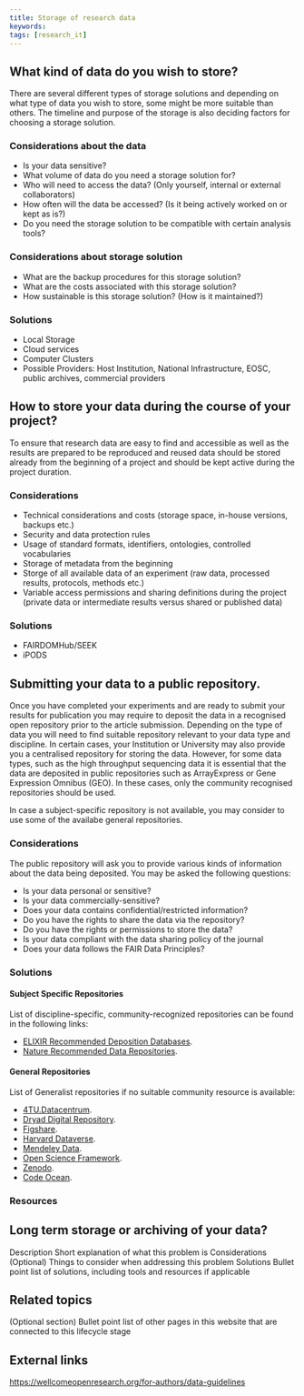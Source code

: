 ```yaml
---
title: Storage of research data
keywords:
tags: [research_it] 
---
```


## What kind of data do you wish to store?

There are several different types of storage solutions and depending on
what type of data you wish to store, some might be more suitable than others.
The timeline and purpose of the storage is also deciding factors for choosing
a storage solution.

### Considerations about the data
* Is your data sensitive?
* What volume of data do you need a storage solution for?
* Who will need to access the data? (Only yourself, internal or external collaborators)
* How often will the data be accessed? (Is it being actively worked on or kept as is?)
* Do you need the storage solution to be compatible with certain analysis tools?

### Considerations about storage solution
* What are the backup procedures for this storage solution?
* What are the costs associated with this storage solution?
* How sustainable is this storage solution? (How is it maintained?)

### Solutions
* Local Storage
* Cloud services
* Computer Clusters
* Possible Providers: Host Institution, National Infrastructure, EOSC, public archives, commercial providers


## How to store your data during the course of your project?

To ensure that research data are easy to find and accessible as well as the results are prepared to be reproduced and reused data should be stored already from the beginning of a project and should be kept active during the project duration. 

### Considerations
* Technical considerations and costs (storage space, in-house versions, backups etc.)
* Security and data protection rules
* Usage of standard formats, identifiers, ontologies, controlled vocabularies
* Storage of metadata from the beginning 
* Storge of all available data of an experiment (raw data, processed results, protocols, methods etc.)
* Variable access permissions and sharing definitions during the project (private data or intermediate results versus shared or published data)

### Solutions 
* FAIRDOMHub/SEEK
* iPODS


## Submitting your data to a public repository.

Once you have completed your experiments and are ready to submit your results for publication you may require to deposit the data in a recognised open repository prior to the article submission. Depending on the type of data you will need to find suitable repository relevant to your data type and discipline. In certain cases, your Institution or University may also provide you a centralised repository for storing the data. However, for some data types, such as the high throughput sequencing data it is essential that the data are deposited in public repositories such as ArrayExpress or Gene Expression Omnibus (GEO). In these cases, only the community recognised repositories should be used.

In case a subject-specific repository is not available, you may consider to use some of the availabe general repositories.

### Considerations 
The public repository will ask you to provide various kinds of information about the data being deposited. You may be asked the following questions:
  * Is your data  personal or sensitive?
  * Is your data  commercially-sensitive?
  * Does your data contains confidential/restricted information?
  * Do you have the rights to share the data via the repository?
  * Do you have the rights or permissions to store the data? 
  * Is your data compliant with the data sharing policy of the journal 
  * Does your data follows the FAIR Data Principles?

### Solutions

#### Subject Specific Repositories

List of discipline-specific, community-recognized repositories can be found in the following links:

* [ELIXIR Recommended Deposition Databases](https://elixir-europe.org/services/tag/elixir-deposition-databases).
* [Nature Recommended Data Repositories](https://www.nature.com/sdata/policies/repositories).

#### General Repositories
List of Generalist repositories if no suitable community resource is available:

* [4TU.Datacentrum](https://data.4tu.nl/info/en/).
* [Dryad Digital Repository](http://datadryad.org).
* [Figshare](https://figshare.com).
* [Harvard Dataverse](https://dataverse.harvard.edu).
* [Mendeley Data](https://data.mendeley.com).
* [Open Science Framework](https://osf.io).
* [Zenodo](https://zenodo.org).
* [Code Ocean](https://codeocean.com).

### Resources



## Long term storage or archiving of your data?
Description
Short explanation of what this problem is
Considerations
(Optional) Things to consider when addressing this problem 
Solutions
Bullet point list of solutions, including tools and resources if applicable

## Related topics
(Optional section)
Bullet point list of other pages in this website that are connected to this lifecycle stage

## External links
https://wellcomeopenresearch.org/for-authors/data-guidelines

